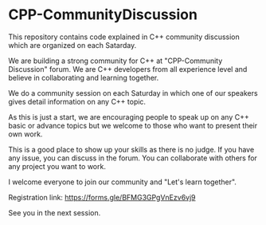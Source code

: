# CPP-CommunityDiscussion

This repository contains code explained in C++ community discussion which are organized on each Satarday.

We are building a strong community for C++ at "CPP-Community Discussion" forum. We are C++ developers from all experience level and believe in collaborating and learning together.

We do a community session on each Saturday in which one of our speakers gives detail information on any C++ topic.

As this is just a start, we are encouraging people to speak up on any C++ basic or advance topics but we welcome to those who want to present their own work.

This is a good place to show up your skills as there is no judge. If you have any issue, you can discuss in the forum. You can collaborate with others for any project you want to work.

I welcome everyone to join our community and
"Let's learn together".

Registration link: https://forms.gle/BFMG3GPgVnEzv6vj9

See you in the next session.

